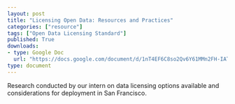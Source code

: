 ```yaml
---
layout: post
title: "Licensing Open Data: Resources and Practices"
categories: ["resource"]
tags: ["Open Data Licensing Standard"]
published: True
downloads:
- type: Google Doc
  url: "https://docs.google.com/document/d/1nT4EF6C8so2Qv6Y61MMn2FH-IATrOymfk0Z9A3DvN6w/edit?usp=sharing"
type: document
---
```

Research conducted by our intern on data licensing options available and considerations for deployment in San Francisco.
